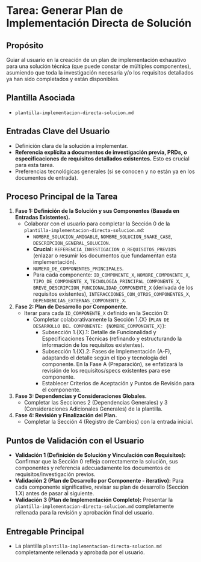 # Tarea: Generar Plan de Implementación Directa de Solución

## Propósito
Guiar al usuario en la creación de un plan de implementación exhaustivo para una solución técnica (que puede constar de múltiples componentes), asumiendo que toda la investigación necesaria y/o los requisitos detallados ya han sido completados y están disponibles.

## Plantilla Asociada
- `plantilla-implementacion-directa-solucion.md`

## Entradas Clave del Usuario
- Definición clara de la solución a implementar.
- **Referencia explícita a documentos de investigación previa, PRDs, o especificaciones de requisitos detallados existentes.** Esto es crucial para esta tarea.
- Preferencias tecnológicas generales (si se conocen y no están ya en los documentos de entrada).

## Proceso Principal de la Tarea
1.  **Fase 1: Definición de la Solución y sus Componentes (Basada en Entradas Existentes).**
    -   Colaborar con el usuario para completar la Sección 0 de la `plantilla-implementacion-directa-solucion.md`:
        -   `NOMBRE_SOLUCION_AMIGABLE`, `NOMBRE_SOLUCION_SNAKE_CASE`, `DESCRIPCION_GENERAL_SOLUCION`.
        -   **Crucial:** `REFERENCIA_INVESTIGACION_O_REQUISITOS_PREVIOS` (enlazar o resumir los documentos que fundamentan esta implementación).
        -   `NUMERO_DE_COMPONENTES_PRINCIPALES`.
        -   Para cada componente: `ID_COMPONENTE_X`, `NOMBRE_COMPONENTE_X`, `TIPO_DE_COMPONENTE_X`, `TECNOLOGIA_PRINCIPAL_COMPONENTE_X`, `BREVE_DESCRIPCION_FUNCIONALIDAD_COMPONENTE_X` (derivada de los requisitos existentes), `INTERACCIONES_CON_OTROS_COMPONENTES_X`, `DEPENDENCIAS_EXTERNAS_COMPONENTE_X`.
2.  **Fase 2: Plan de Desarrollo por Componente.**
    -   Iterar para cada `ID_COMPONENTE_X` definido en la Sección 0:
        -   Completar colaborativamente la Sección 1.{X} (`PLAN DE DESARROLLO DEL COMPONENTE: {NOMBRE_COMPONENTE_X}`):
            -   Subsección 1.{X}.1: Detalle de Funcionalidad y Especificaciones Técnicas (refinando y estructurando la información de los requisitos existentes).
            -   Subsección 1.{X}.2: Fases de Implementación (A-F), adaptando el detalle según el tipo y tecnología del componente. En la Fase A (Preparación), se enfatizará la revisión de los requisitos/specs existentes para ese componente.
            -   Establecer Criterios de Aceptación y Puntos de Revisión para el componente.
3.  **Fase 3: Dependencias y Consideraciones Globales.**
    -   Completar las Secciones 2 (Dependencias Generales) y 3 (Consideraciones Adicionales Generales) de la plantilla.
4.  **Fase 4: Revisión y Finalización del Plan.**
    -   Completar la Sección 4 (Registro de Cambios) con la entrada inicial.

## Puntos de Validación con el Usuario
- **Validación 1 (Definición de Solución y Vinculación con Requisitos):** Confirmar que la Sección 0 refleja correctamente la solución, sus componentes y referencia adecuadamente los documentos de requisitos/investigación previos.
- **Validación 2 (Plan de Desarrollo por Componente - iterativo):** Para cada componente significativo, revisar su plan de desarrollo (Sección 1.X) antes de pasar al siguiente.
- **Validación 3 (Plan de Implementación Completo):** Presentar la `plantilla-implementacion-directa-solucion.md` completamente rellenada para la revisión y aprobación final del usuario.

## Entregable Principal
- La plantilla `plantilla-implementacion-directa-solucion.md` completamente rellenada y aprobada por el usuario.